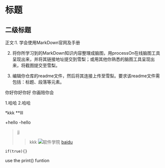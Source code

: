 # 标题

## 二级标题
正文:1. 学会使用MarkDown官网及手册

2. 将你所学习到的MarkDown知识内容整理成脑图，用processOn在线脑图工具呈现出来，并将其链接地址提交到雪梨；或用其他你熟悉的脑图工具呈现出来，将截图提交至雪梨。

3. 编辑你仓库的readme文件，然后将其连接上传至雪梨。要求该readme文件需包括：标题、段落等元素。

你好你好你好
你画陪你会

1.哈哈
2.哈哈

*kkk
**lll

+hello
-hello
>jj
>>kkk
![软件学院](链接)
[baidu](http://www.baidu.com)

  
    if(true){}
use the print() funtion
